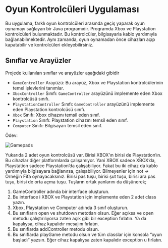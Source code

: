 # Oyun Kontrolcüleri Uygulaması

Bu uygulama, farklı oyun kontrolcüleri arasında geçiş yaparak oyun oynamayı sağlayan bir Java programıdır. Programda Xbox ve Playstation kontrolcüleri bulunmaktadır. Bu kontrolcüler, bilgisayarla kablo yardımıyla bağlanabilmektedir. Aynı zamanda, oyun oynamadan önce cihazları açıp kapatabilir ve kontrolcüleri ekleyebilirsiniz.


## Sınıflar ve Arayüzler

Projede kullanılan sınıflar ve arayüzler aşağıdaki gibidir

-   `GameController` Arayüzü: Bu arayüz, Xbox ve Playstation kontrolcülerinin temel işlevlerini tanımlar.
-   `XboxController` Sınıfı: `GameController` arayüzünü implemente eden Xbox kontrolcüsü sınıfı.
-   `PlaystationController` Sınıfı: `GameController` arayüzünü implemente eden Playstation kontrolcüsü sınıfı.
-   `Xbox` Sınıfı: Xbox cihazını temsil eden sınıf.
-   `Playstation` Sınıfı: Playstation cihazını temsil eden sınıf.
-   `Computer` Sınıfı: Bilgisayarı temsil eden sınıf.


Ödev:

![Gamepads](https://github.com/CrincklyRocket/Java_Patika/assets/79373396/dbaaa2b7-1823-41d3-a754-de1e7f60c7c4)


  Yukarıda 2 adet oyun kontrolcüsü var. Birisi XBOX’ın birisi de Playstation’ın. Bu cihazlar diğer
platformlarda çalışamıyor. Yani XBOX sadece XBOX’da, Playstation sadece Playstation’da
çalışabiliyor. Fakat bu iki cihaz da kablo yardımıyla bilgisayara bağlanırsa, çalışabiliyor.
Bilmeyenler için not -> Örneğin Fifa oynayacaksınız. Birisi pas tuşu, birisi şut tuşu, birisi ara pas
tuşu, birisi de orta açma tuşu.
Tuşların ortak yanlarını da düşünerek;
1. GameController adında bir interface oluşturun.
2. Bu interface i XBOX ve Playstation için implemente eden 2 adet class yazın.
3. Xbox, Playstation ve Computer adında 3 sınıf oluşturun.
4. Bu sınıfların open ve shutdown metotları olsun. Eğer açıksa ve open metodu çalıştırılıyorsa
zaten açık gibi bir exception fırlatın. Ya da kapalıysa, cihaz kapalıdır mesajını fırlatın.
4. Bu sınıflarda addController metodu olsun.
5. Bu sınıflarda playGame metodu olsun ve tüm classlar için konsola “oyun başladı” yazsın.
Eğer cihaz kapalıysa zaten kapalıdır exception u fırlatın.
